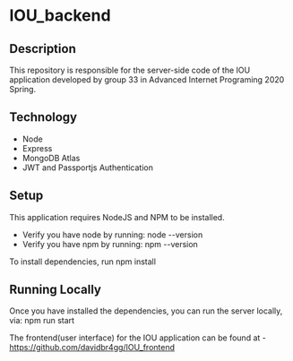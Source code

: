 # IOU_backend

## Description
This repository is responsible for the server-side code of the IOU application developed by group 33 in Advanced Internet Programing 2020 Spring. 

## Technology
- Node
- Express
- MongoDB Atlas
- JWT and Passportjs Authentication 

## Setup
This application requires NodeJS and NPM to be installed.

- Verify you have node by running: node --version
- Verify you have npm by running: npm --version

To install dependencies, run npm install

## Running Locally
Once you have installed the dependencies, you can run the server locally, via: npm run start

The frontend(user interface) for the IOU application can be found at - https://github.com/davidbr4gg/IOU_frontend